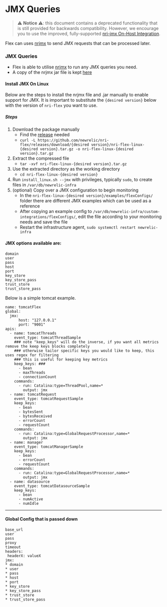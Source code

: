 # JMX Queries

> ⚠️ **Notice** ⚠️: this document contains a deprecated functionality that is still
> provided for backwards compatibility. However, we encourage you to
> use the improved, fully-supported [nri-jmx On-Host Integration](http://github.com/newrelic/nri-jmx). 

Flex can uses [nrjmx](http://github.com/newrelic/nrjmx) to send JMX requests that can be processed later.

### JMX Queries

- Flex is able to utilise [nrjmx](https://github.com/newrelic/nrjmx) to run any JMX queries you need.
- A copy of the nrjmx jar file is kept [here](https://github.com/newrelic/nri-flex/tree/master/nrjmx)

#### Install JMX On Linux

Below are the steps to install the nrjmx file and .jar manually to enable support for JMX. It is important to substitute the `{desired version}` below with the version of `nri-flex` you want to use.

##### Steps
1. Download the package manually
   * Find the [release](https://github.com/newrelic/nri-flex/releases) needed
   * `curl -L https://github.com/newrelic/nri-flex/releases/download/{desired version}/nri-flex-linux-{desired version}.tar.gz -o nri-flex-linux-{desired version}.tar.gz`
2. Extract the compressed file
   * `tar -xvf nri-flex-linux-{desired version}.tar.gz`
3. Use the extracted directory as the working directory
   * `cd nri-flex-linux-{desired version}`
4. Run `install_linux.sh --jmx` with privileges, typically `sudo`, to create files in `/var/db/newrelic-infra`
5. (optional) Copy over a JMX configuration to begin monitoring
   * In the `nri-flex-linux-{desired version}/examples/flexConfigs/` folder there are different JMX examples which can be used as a reference
   * After copying an example config to `/var/db/newrelic-infra/custom-integrations/flexConfigs/`, edit the file according to your monitoring needs and save the file
   * Restart the infrastructure agent, `sudo systemctl restart newrelic-infra`

#### JMX options available are:
```
domain
user
pass
host
port
key_store
key_store_pass
trust_store
trust_store_pass
```

Below is a simple tomcat example.

```
name: tomcatFlex
global:
  jmx:
      host: "127.0.0.1"
      port: "9001"
apis: 
  - name: tomcatThreads
    event_type: tomcatThreadSample
    ### note "keep_keys" will do the inverse, if you want all metrics remove the keep keys blocks completely
    ### otherwise tailor specific keys you would like to keep, this uses regex for filtering
    ### this is useful for keeping key metrics
    keep_keys: ###
      - bean
      - maxThreads
      - connectionCount
    commands: 
      - run: Catalina:type=ThreadPool,name=*
        output: jmx
  - name: tomcatRequest
    event_type: tomcatRequestSample
    keep_keys:
      - bean
      - bytesSent
      - bytesReceived
      - errorCount
      - requestCount
    commands: 
      - run: Catalina:type=GlobalRequestProcessor,name=*
        output: jmx
  - name: manager
    event_type: tomcatManagerSample
    keep_keys:
      - bean
      - errorCount
      - requestCount
    commands: 
      - run: Catalina:type=GlobalRequestProcessor,name=*
        output: jmx
  - name: datasource
    event_type: tomcatDatasourceSample
    keep_keys:
      - bean
      - numActive
      - numIdle
```

***


#### Global Config that is passed down
```
base_url
user
pass
proxy
timeout
headers:
 headerX: valueX
jmx:
* domain
* user
* pass
* host
* port
* key_store
* key_store_pass
* trust_store
* trust_store_pass
```
